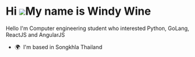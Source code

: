 Hi ![](https://user-images.githubusercontent.com/18350557/176309783-0785949b-9127-417c-8b55-ab5a4333674e.gif)My name is Windy Wine
==================================================================================================================================



Hello I'm Computer engineering student who interested Python, GoLang, ReactJS and AngularJS

*   🌍  I'm based in Songkhla Thailand
